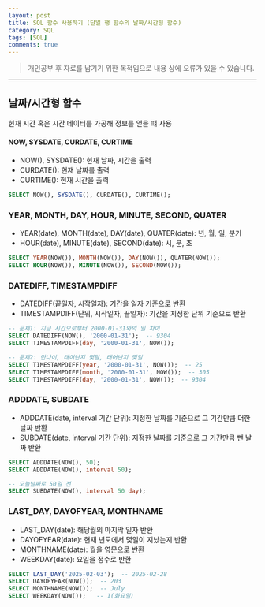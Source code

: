 ```yaml
---
layout: post
title: SQL 함수 사용하기 (단일 행 함수의 날짜/시간형 함수)
category: SQL
tags: [SQL]
comments: true
---
```


> 개인공부 후 자료를 남기기 위한 목적임으로 내용 상에 오류가 있을 수 있습니다.    

<hr>

## 날짜/시간형 함수

현재 시간 혹은 시간 데이터를 가공해 정보를 얻을 떄 사용


#### NOW, SYSDATE, CURDATE, CURTIME

- NOW(), SYSDATE(): 현재 날짜, 시간을 출력
- CURDATE(): 현재 날짜를 출력
- CURTIME(): 현재 시간을 출력

```sql 
SELECT NOW(), SYSDATE(), CURDATE(), CURTIME();
```


### YEAR, MONTH, DAY, HOUR, MINUTE, SECOND, QUATER

- YEAR(date), MONTH(date), DAY(date), QUATER(date): 년, 월, 일, 분기
- HOUR(date), MINUTE(date), SECOND(date): 시, 분, 초

```sql 
SELECT YEAR(NOW()), MONTH(NOW()), DAY(NOW()), QUATER(NOW());
SELECT HOUR(NOW()), MINUTE(NOW()), SECOND(NOW());
```


### DATEDIFF, TIMESTAMPDIFF

- DATEDIFF(끝일자, 시작일자): 기간을 일자 기준으로 반환
- TIMESTAMPDIFF(단위, 시작일자, 끝일자): 기간을 지정한 단위 기준으로 반환 

```sql
-- 문제1: 지금 시간으로부터 2000-01-31와의 일 차이
SELECT DATEDIFF(NOW(), '2000-01-31');  -- 9304
SELECT TIMESTAMPDIFF(day, '2000-01-31', NOW());

-- 문제2: 만나이, 태어난지 몇달, 태어난지 몇일
SELECT TIMESTAMPDIFF(year, '2000-01-31', NOW());  -- 25
SELECT TIMESTAMPDIFF(month, '2000-01-31', NOW());  -- 305
SELECT TIMESTAMPDIFF(day, '2000-01-31', NOW());  -- 9304
```


### ADDDATE, SUBDATE

- ADDDATE(date, interval 기간 단위): 지정한 날짜를 기준으로 그 기간만큼 더한 날짜 반환
- SUBDATE(date, interval 기간 단위): 지정한 날짜를 기준으로 그 기간만큼 뺀 날짜 반환

```sql 
SELECT ADDDATE(NOW(), 50);
SELECT ADDDATE(NOW(), interval 50);

-- 오늘날짜로 50일 전
SELECT SUBDATE(NOW(), interval 50 day);
```


### LAST_DAY, DAYOFYEAR, MONTHNAME

- LAST_DAY(date): 해당월의 마지막 일자 반환
- DAYOFYEAR(date): 현재 년도에서 몇일이 지났는지 반환
- MONTHNAME(date): 월을 영문으로 반환
- WEEKDAY(date): 요일을 정수로 반환

```sql 
SELECT LAST_DAY('2025-02-03');  -- 2025-02-28
SELECT DAYOFYEAR(NOW());  -- 203
SELECT MONTHNAME(NOW());  -- July
SELECT WEEKDAY(NOW());   -- 1(화요일)
```

